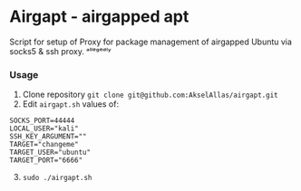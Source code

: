 # Airgapt - airgapped apt 

Script for setup of Proxy for package management of airgapped Ubuntu via socks5 & ssh proxy. ᵃˡˡᵉᵍᵉᵈˡʸ

### Usage

1) Clone repository `git clone git@github.com:AkselAllas/airgapt.git`
2) Edit `airgapt.sh` values of:
```
SOCKS_PORT=44444
LOCAL_USER="kali"
SSH_KEY_ARGUMENT=""
TARGET="changeme"
TARGET_USER="ubuntu"
TARGET_PORT="6666"
```
3) `sudo ./airgapt.sh`
